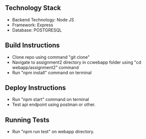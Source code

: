 ## Technology Stack
* Backend Technology: Node JS
* Framework: Express
* Database: POSTGRESQL

## Build Instructions
* Clone repo using command "git clone"
* Navigate to assignment2 directory in ccwebapp folder using "cd webapp/assignment2" command
* Run "npm install" command on terminal

## Deploy Instructions
* Run "npm start" command on terminal
* Test api endpoint using postman or other.

## Running Tests
* Run "npm run test" on webapp directory.


